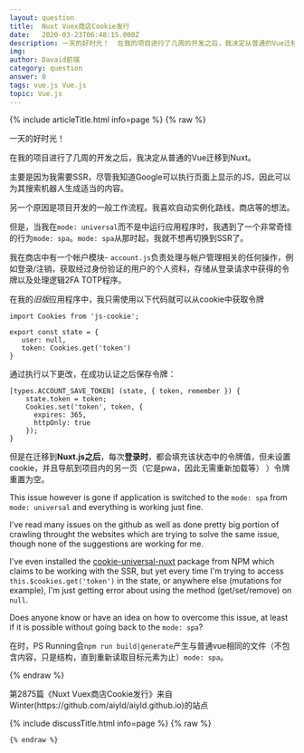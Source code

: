 ```yaml
---
layout: question
title:  Nuxt Vuex商店Cookie发行
date:   2020-03-23T06:48:15.000Z
description: 一天的好时光！  在我的项目进行了几周的开发之后，我决定从普通的Vue迁移到Nuxt。 主要是因为我需要SSR，尽管我知道Google可以执行页面...
img: 
author: Davaid前端
category: question
answer: 0
tags: vue.js Vue.js
topic: Vue.js
---
```

<div class="article-root">
  <div class="article">
    {% include articleTitle.html info=page %}
    {% raw %}
    <div class="article-content"><p><font style="vertical-align: inherit;"><font style="vertical-align: inherit;">一天的好时光！  </font></font></p>

<p><font style="vertical-align: inherit;"><font style="vertical-align: inherit;">在我的项目进行了几周的开发之后，我决定从普通的Vue迁移到Nuxt。 </font></font></p>

<p><font style="vertical-align: inherit;"><font style="vertical-align: inherit;">主要是因为我需要SSR，尽管我知道Google可以执行页面上显示的JS，因此可以为其搜索机器人生成适当的内容。  </font></font></p>

<p><font style="vertical-align: inherit;"><font style="vertical-align: inherit;">另一个原因是项目开发的一般工作流程。</font><font style="vertical-align: inherit;">我喜欢自动实例化路线，商店等的想法。</font></font></p>

<p><font style="vertical-align: inherit;"><font style="vertical-align: inherit;">但是，当我在</font></font><code>mode: universal</code><font style="vertical-align: inherit;"><font style="vertical-align: inherit;">而不是中</font><font style="vertical-align: inherit;">运行应用程序时，我遇到了一个非常奇怪的行为</font></font><code>mode: spa</code><font style="vertical-align: inherit;"><font style="vertical-align: inherit;">。</font></font><code>mode: spa</code><font style="vertical-align: inherit;"><font style="vertical-align: inherit;">从那时起，我</font><font style="vertical-align: inherit;">就不想再切换到</font><font style="vertical-align: inherit;">SSR了。  </font></font></p>

<p><font style="vertical-align: inherit;"><font style="vertical-align: inherit;">我在商店中有一个帐户模块- </font></font><code>account.js</code><font style="vertical-align: inherit;"><font style="vertical-align: inherit;">负责处理与帐户管理相关的任何操作，例如登录/注销，获取经过身份验证的用户的个人资料，存储从登录请求中获得的令牌以及处理逻辑2FA TOTP程序。</font></font></p>

<p><font style="vertical-align: inherit;"><font style="vertical-align: inherit;">在我的</font></font><em><font style="vertical-align: inherit;"><font style="vertical-align: inherit;">旧版</font></font></em><font style="vertical-align: inherit;"><font style="vertical-align: inherit;">应用程序中，我只需使用以下代码就可以从cookie中获取令牌  </font></font></p>

<pre><code>import Cookies from 'js-cookie';<font></font>
<font></font>
export const state = {<font></font>
   user: null,<font></font>
   token: Cookies.get('token')<font></font>
}<font></font>
</code></pre>

<p><font style="vertical-align: inherit;"><font style="vertical-align: inherit;">通过执行以下更改，在成功认证之后保存令牌：</font></font></p>

<pre><code>[types.ACCOUNT_SAVE_TOKEN] (state, { token, remember }) {<font></font>
    state.token = token;<font></font>
    Cookies.set('token', token, {<font></font>
      expires: 365,<font></font>
      httpOnly: true<font></font>
    });<font></font>
}<font></font>
</code></pre>

<p><font style="vertical-align: inherit;"><font style="vertical-align: inherit;">但是在迁移到</font></font><strong><font style="vertical-align: inherit;"><font style="vertical-align: inherit;">Nuxt.js之后</font></font></strong><font style="vertical-align: inherit;"><font style="vertical-align: inherit;">，每次</font><strong><font style="vertical-align: inherit;">登录时</font></strong><font style="vertical-align: inherit;">，都会填充该状态中的令牌值，但未设置cookie，并且导航到项目内的另一页（它是pwa，因此无需重新加载等） ）令牌重置为空。</font></font></p>

<p>This issue however is gone if application is switched to the <code>mode: spa</code> from <code>mode: universal</code> and everything is working just fine. </p>

<p>I've read many issues on the github as well as done pretty big portion of crawling throught the websites which are trying to solve the same issue, though none of the suggestions are working for me.  </p>

<p>I've even installed the <a href="https://www.npmjs.com/package/cookie-universal-nuxt" rel="noreferrer">cookie-universal-nuxt</a> package from NPM which claims to be working with the SSR, but yet every time I'm trying to access <code>this.$cookies.get('token')</code> in the state, or anywhere else (mutations for example), I'm just getting error about using the method (get/set/remove) on <code>null</code>.</p>

<p>Does anyone know or have an idea on how to overcome this issue, at least if it is possible without going back to the <code>mode: spa</code>? </p>

<p><font style="vertical-align: inherit;"><font style="vertical-align: inherit;">在时，PS Running会</font></font><code>npm run build|generate</code><font style="vertical-align: inherit;"><font style="vertical-align: inherit;">产生与普通vue相同的文件（不包含内容，只是结构，直到重新读取目标元素为止）</font></font><code>mode: spa</code><font style="vertical-align: inherit;"><font style="vertical-align: inherit;">。</font></font></p></div>
    {% endraw %}
  </div>
  <p class="winter_mark">第2875篇《Nuxt Vuex商店Cookie发行》来自Winter(https://github.com/aiyld/aiyld.github.io)的站点</p>
  <div class="discuss-wrapper">
    {% include discussTitle.html info=page %}
    {% raw %}
    
    {% endraw %}
  </div>
<div>
